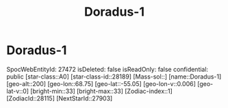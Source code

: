 ﻿---
title: "Doradus-1"
location: [-55.05,68.75,200]
type: Station
tags:
- astro/Star

---

# Doradus-1

SpocWebEntityId: 27472
isDeleted: false
isReadOnly: false
confidential: public
[star-class::A0]
[star-class-id::28189]
[Mass-sol::]
[name::Doradus-1]
[geo-alt::200]
[geo-lon::68.75]
[geo-lat::-55.05]
[geo-lon-v::0.006]
[geo-lat-v::0]
[bright-min::33]
[bright-max::33]
[Zodiac-index::1]
[ZodiacId::28115]
[NextStarId::27903]


